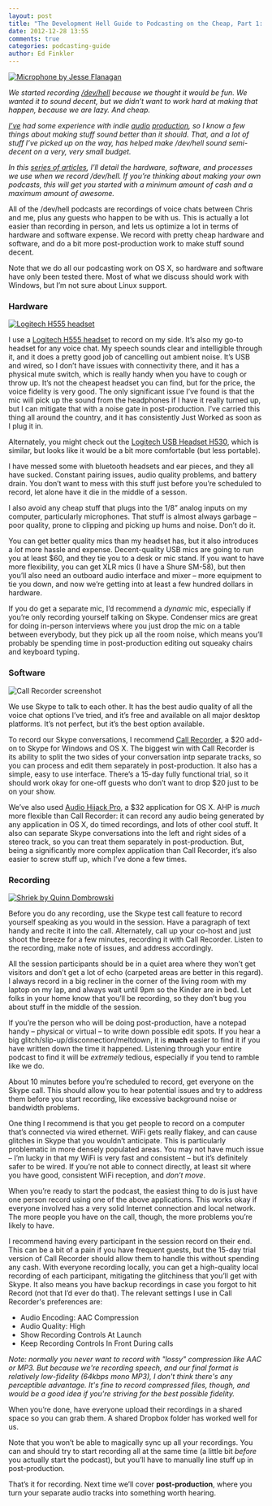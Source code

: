 ```yaml
---
layout: post
title: "The Development Hell Guide to Podcasting on the Cheap, Part 1: Hardware, Software and Recording"
date: 2012-12-28 13:55
comments: true
categories: podcasting-guide
author: Ed Finkler
---
```


[![Microphone by Jesse Flanagan](/images/podcasting-guide/mic-photo.jpg)](http://www.flickr.com/photos/tetrad/5479425416 "Microphone by Jesse Flanagan")

*We started recording [/dev/hell](http://devhell.info) because we thought it would be fun. We wanted it to sound decent, but we didn’t want to work hard at making that happen, because we are lazy. And cheap.*

*[I’ve](http://funkatron.com) had some experience with indie [audio](http://cultofjester.com) [production](http://deadagent.net), so I know a few things about making stuff sound better than it should. That, and a lot of stuff I’ve picked up on the way, has helped make /dev/hell sound semi-decent on a very, very small budget.*

*In this [series of articles](/blog/categories/podcasting-guide/), I’ll detail the hardware, software, and processes we use when we record /dev/hell. If you’re thinking about making your own podcasts, this will get you started with a minimum amount of cash and a maximum amount of awesome.*

All of the /dev/hell podcasts are recordings of voice chats between Chris and me, plus any guests who happen to be with us. This is actually a lot easier than recording in person, and lets us optimize a lot in terms of hardware and software expense. We record with pretty cheap hardware and software, and do a bit more post-production work to make stuff sound decent.

Note that we do all our podcasting work on OS X, so hardware and software have only been tested there. Most of what we discuss should work with Windows, but I’m not sure about Linux support.

### Hardware

[![Logitech H555 headset](/images/podcasting-guide/logitech-headset.jpg)](http://www.amazon.com/gp/product/B003NREDHS/ref=as_li_ss_tl?ie=UTF8&camp=1789&creative=390957&creativeASIN=B003NREDHS&linkCode=as2&tag=funkatroncom-20 "Logitech H555 headset")

I use a [Logitech H555 headset](http://www.amazon.com/gp/product/B003NREDHS/ref=as_li_ss_tl?ie=UTF8&camp=1789&creative=390957&creativeASIN=B003NREDHS&linkCode=as2&tag=funkatroncom-20) to record on my side. It’s also my go-to headset for any voice chat. My speech sounds clear and intelligible through it, and it does a pretty good job of cancelling out ambient noise. It’s USB and wired, so I don’t have issues with connectivity there, and it has a physical mute switch, which is really handy when you have to cough or throw up. It’s not the cheapest headset you can find, but for the price, the voice fidelity is very good. The only significant issue I’ve found is that the mic will pick up the sound from the headphones if I have it really turned up, but I can mitigate that with a noise gate in post-production. I’ve carried this thing all around the country, and it has consistently Just Worked as soon as I plug it in.

Alternately, you might check out the [Logitech USB Headset H530](http://www.amazon.com/gp/product/B003NREDG4/ref=as_li_ss_tl?ie=UTF8&tag=funkatroncom-20&linkCode=as2&camp=1789&creative=390957&creativeASIN=B003NREDG4), which is similar, but looks like it would be a bit more comfortable (but less portable).

I have messed some with bluetooth headsets and ear pieces, and they all have sucked. Constant pairing issues, audio quality problems, and battery drain. You don’t want to mess with this stuff just before you’re scheduled to record, let alone have it die in the middle of a sesson.

I also avoid any cheap stuff that plugs into the 1/8” analog inputs on my computer, particularly microphones. That stuff is almost always garbage – poor quality, prone to clipping and picking up hums and noise. Don’t do it.

You can get better quality mics than my headset has, but it also introduces a *lot* more hassle and expense. Decent-quality USB mics are going to run you at least $60, and they tie you to a desk or mic stand. If you want to have more flexibility, you can get XLR mics (I have a Shure SM-58), but then you’ll also need an outboard audio interface and mixer – more equipment to tie you down, and now we’re getting into at least a few hundred dollars in hardware.

If you do get a separate mic, I’d recommend a *dynamic* mic, especially if you’re only recording yourself talking on Skype. Condenser mics are great for doing in-person interviews where you just drop the mic on a table between everybody, but they pick up all the room noise, which means you’ll probably be spending time in post-production editing out squeaky chairs and keyboard typing. 

### Software

![Call Recorder screenshot](/images/podcasting-guide/call-recorder.png)


We use Skype to talk to each other. It has the best audio quality of all the voice chat options I’ve tried, and it’s free and available on all major desktop platforms. It’s not perfect, but it’s the best option available.

To record our Skype conversations, I recommend [Call Recorder](http://www.ecamm.com/mac/callrecorder/), a $20 add-on to Skype for Windows and OS X. The biggest win with Call Recorder is its ability to split the two sides of your conversation intp separate tracks, so you can process and edit them separately in post-production. It also has a simple, easy to use interface. There’s a 15-day fully functional trial, so it should work okay for one-off guests who don’t want to drop $20 just to be on your show.

We’ve also used [Audio Hijack Pro](http://www.rogueamoeba.com/audiohijackpro/), a $32 application for OS X. AHP is *much* more flexible than Call Recorder: it can record any audio being generated by any application in OS X, do timed recordings, and lots of other cool stuff. It also can separate Skype conversations into the left and right sides of a stereo track, so you can treat them separately in post-production. But, being a significantly more complex application than Call Recorder, it’s also easier to screw stuff up, which I’ve done a few times.


### Recording

[![Shriek by Quinn Dombrowski](/images/podcasting-guide/shriek-recording.jpg)](http://www.flickr.com/photos/quinnanya/5893297990/ "Shriek by Quinn Dombrowski")

Before you do any recording, use the Skype test call feature to record yourself speaking as you would in the session. Have a paragraph of text handy and recite it into the call. Alternately, call up your co-host and just shoot the breeze for a few minutes, recording it with Call Recorder. Listen to the recording, make note of issues, and address accordingly.

All the session participants should be in a quiet area where they won’t get visitors and don’t get a lot of echo (carpeted areas are better in this regard). I always record in a big recliner in the corner of the living room with my laptop on my lap, and always wait until 9pm so the Kinder are in bed. Let folks in your home know that you’ll be recording, so they don’t bug you about stuff in the middle of the session.

If you’re the person who will be doing post-production, have a notepad handy – physical or virtual – to write down possible edit spots. If you hear a big glitch/slip-up/disconnection/meltdown, it is **much** easier to find it if you have written down the time it happened. Listening through your entire podcast to find it will be *extremely* tedious, especially if you tend to ramble like we do.

About 10 minutes before you’re scheduled to record, get everyone on the Skype call. This should allow you to hear potential issues and try to address them before you start recording, like excessive background noise or bandwidth problems. 

One thing I recommend is that you get people to record on a computer that’s connected via wired ethernet. WiFi gets really flakey, and can cause glitches in Skype that you wouldn’t anticipate. This is particularly problematic in more densely populated areas. You may not have much issue – I’m lucky in that my WiFi is very fast and consistent – but it’s definitely safer to be wired. If you’re not able to connect directly, at least sit where you have good, consistent WiFi reception, and *don’t move*.

When you’re ready to start the podcast, the easiest thing to do is just have one person record using one of the above applications. This works okay if everyone involved has a very solid Internet connection and local network. The more people you have on the call, though, the more problems you’re likely to have.

I recommend having every participant in the session record on their end. This can be a bit of a pain if you have frequent guests, but the 15-day trial version of Call Recorder should allow them to handle this without spending any cash. With everyone recording locally, you can get a high-quality local recording of each participant, mitigating the glitchiness that you’ll get with Skype. It also means you have backup recordings in case you forgot to hit Record (not that I’d ever do that). The relevant settings I use in Call Recorder's preferences are:

* Audio Encoding: AAC Compression
* Audio Quality: High
* Show Recording Controls At Launch
* Keep Recording Controls In Front During calls

*Note: normally you *never* want to record with "lossy" compression like AAC or MP3. But because we're recording speech, and our final format is relatively low-fidelity (64kbps mono MP3), I don't think there's any perceptible advantage. It's fine to record compressed files, though, and would be a good idea if you're striving for the best possible fidelity.*

When you’re done, have everyone upload their recordings in a shared space so you can grab them. A shared Dropbox folder has worked well for us.

Note that you won’t be able to magically sync up all your recordings. You can and should try to start recording all at the same time (a little bit *before* you actually start the podcast), but you’ll have to manually line stuff up in post-production.

That’s it for recording. Next time we’ll cover **post-production**, where you turn your separate audio tracks into something worth hearing.